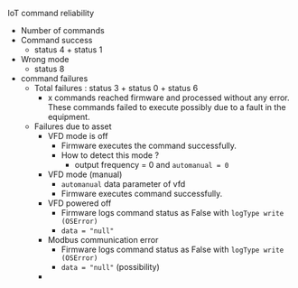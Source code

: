 
IoT command reliability 
- Number of commands
- Command success 
	- status 4 + status 1
- Wrong mode
	- status 8
- command failures
	- Total failures : status 3 + status 0 + status 6 
		- x commands reached firmware and processed without any error. These commands failed to execute possibly due to a fault in the equipment. 
	- Failures due to asset
		- VFD mode is off
			- Firmware executes the command successfully.
			- How to detect this mode ?
				- output frequency = 0 and `automanual = 0`
		- VFD mode (manual)
			- `automanual` data parameter of vfd
			- Firmware executes command successfully.
		- VFD powered off
			- Firmware logs command status as False with  `logType write (OSError)`
			- `data = "null"`
		- Modbus communication error
			- Firmware logs command status as False with  `logType write (OSError)`
			- `data = "null"` (possibility)
		- 
<!--stackedit_data:
eyJoaXN0b3J5IjpbNzAzODU4Mzg5LDU2MDg2NTQxOCwtOTc0Nz
IyODgxXX0=
-->